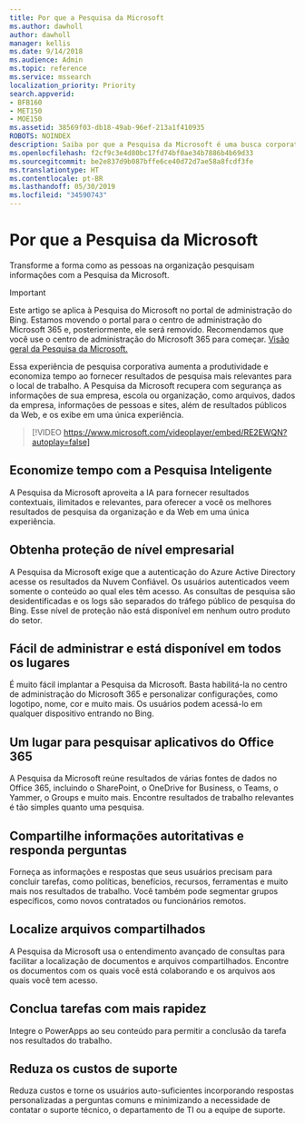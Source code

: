 ```yaml
---
title: Por que a Pesquisa da Microsoft
ms.author: dawholl
author: dawholl
manager: kellis
ms.date: 9/14/2018
ms.audience: Admin
ms.topic: reference
ms.service: mssearch
localization_priority: Priority
search.appverid:
- BFB160
- MET150
- MOE150
ms.assetid: 38569f03-db18-49ab-96ef-213a1f410935
ROBOTS: NOINDEX
description: Saiba por que a Pesquisa da Microsoft é uma busca corporativa inteligente para o ambiente de trabalho moderno.
ms.openlocfilehash: f2cf9c3e4d80bc17fd74bf0ae34b7886b4b69d33
ms.sourcegitcommit: be2e837d9b087bffe6ce40d72d7ae58a8fcdf3fe
ms.translationtype: HT
ms.contentlocale: pt-BR
ms.lasthandoff: 05/30/2019
ms.locfileid: "34590743"
---
```

# <a name="why-microsoft-search"></a>Por que a Pesquisa da Microsoft

Transforme a forma como as pessoas na organização pesquisam informações com a Pesquisa da Microsoft. 

> [!IMPORTANT]
> Este artigo se aplica à Pesquisa do Microsoft no portal de administração do Bing. Estamos movendo o portal para o centro de administração do Microsoft 365 e, posteriormente, ele será removido. Recomendamos que você use o centro de administração do Microsoft 365 para começar. [Visão geral da Pesquisa da Microsoft.](overview-microsoft-search.md)
  
Essa experiência de pesquisa corporativa aumenta a produtividade e economiza tempo ao fornecer resultados de pesquisa mais relevantes para o local de trabalho. A Pesquisa da Microsoft recupera com segurança as informações de sua empresa, escola ou organização, como arquivos, dados da empresa, informações de pessoas e sites, além de resultados públicos da Web, e os exibe em uma única experiência.

> [!VIDEO https://www.microsoft.com/videoplayer/embed/RE2EWQN?autoplay=false]
  
## <a name="save-time-with-intelligent-search"></a>Economize tempo com a Pesquisa Inteligente

A Pesquisa da Microsoft aproveita a IA para fornecer resultados contextuais, ilimitados e relevantes, para oferecer a você os melhores resultados de pesquisa da organização e da Web em uma única experiência.
  
## <a name="get-enterprise-grade-protection"></a>Obtenha proteção de nível empresarial

A Pesquisa da Microsoft exige que a autenticação do Azure Active Directory acesse os resultados da Nuvem Confiável. Os usuários autenticados veem somente o conteúdo ao qual eles têm acesso. As consultas de pesquisa são desidentificadas e os logs são separados do tráfego público de pesquisa do Bing. Esse nível de proteção não está disponível em nenhum outro produto do setor.
  
## <a name="easy-to-administer-and-available-everywhere"></a>Fácil de administrar e está disponível em todos os lugares

É muito fácil implantar a Pesquisa da Microsoft. Basta habilitá-la no centro de administração do Microsoft 365 e personalizar configurações, como logotipo, nome, cor e muito mais. Os usuários podem acessá-lo em qualquer dispositivo entrando no Bing.
  
## <a name="one-place-to-search-across-office-365-apps"></a>Um lugar para pesquisar aplicativos do Office 365

A Pesquisa da Microsoft reúne resultados de várias fontes de dados no Office 365, incluindo o SharePoint, o OneDrive for Business, o Teams, o Yammer, o Groups e muito mais. Encontre resultados de trabalho relevantes é tão simples quanto uma pesquisa.
  
## <a name="share-authoritative-information-and-answer-questions"></a>Compartilhe informações autoritativas e responda perguntas

Forneça as informações e respostas que seus usuários precisam para concluir tarefas, como políticas, benefícios, recursos, ferramentas e muito mais nos resultados de trabalho. Você também pode segmentar grupos específicos, como novos contratados ou funcionários remotos.
  
## <a name="find-shared-files"></a>Localize arquivos compartilhados

A Pesquisa da Microsoft usa o entendimento avançado de consultas para facilitar a localização de documentos e arquivos compartilhados. Encontre os documentos com os quais você está colaborando e os arquivos aos quais você tem acesso. 
  
## <a name="complete-tasks-faster"></a>Conclua tarefas com mais rapidez

Integre o PowerApps ao seu conteúdo para permitir a conclusão da tarefa nos resultados do trabalho.
  
## <a name="reduce-support-costs"></a>Reduza os custos de suporte

Reduza custos e torne os usuários auto-suficientes incorporando respostas personalizadas a perguntas comuns e minimizando a necessidade de contatar o suporte técnico, o departamento de TI ou a equipe de suporte.
  

